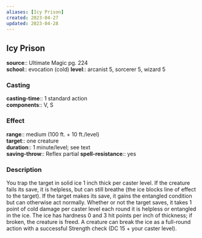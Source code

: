 ```yaml
---
aliases: [Icy Prison]
created: 2023-04-27
updated: 2023-04-28
---
```


## Icy Prison

**source**:: Ultimate Magic pg. 224  
**school**:: evocation (cold)
**level**:: arcanist 5, sorcerer 5, wizard 5

### Casting

**casting-time**:: 1 standard action  
**components**:: V, S

### Effect

**range**:: medium (100 ft. + 10 ft./level)  
**target**:: one creature  
**duration**:: 1 minute/level; see text  
**saving-throw**:: Reflex partial
**spell-resistance**:: yes

### Description

You trap the target in solid ice 1 inch thick per caster level. If the creature fails its save, it is helpless, but can still breathe (the ice blocks line of effect to the target). If the target makes its save, it gains the entangled condition but can otherwise act normally. Whether or not the target saves, it takes 1 point of cold damage per caster level each round it is helpless or entangled in the ice. The ice has hardness 0 and 3 hit points per inch of thickness; if broken, the creature is freed. A creature can break the ice as a full-round action with a successful Strength check (DC 15 + your caster level).

